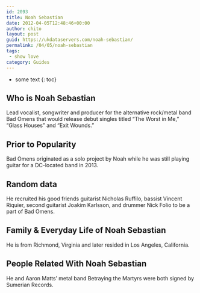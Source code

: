 ```yaml
---
id: 2093
title: Noah Sebastian
date: 2012-04-05T12:48:46+00:00
author: chito
layout: post
guid: https://ukdataservers.com/noah-sebastian/
permalink: /04/05/noah-sebastian
tags:
 - show love
category: Guides
---
```


* some text
{: toc}
          
          
## Who is  Noah Sebastian
                  
                  
                  
Lead vocalist, songwriter and producer for the alternative rock/metal band Bad Omens that would release debut singles titled &#8220;The Worst in Me,&#8221; &#8220;Glass Houses&#8221; and &#8220;Exit Wounds.&#8221;
                  
                
                
                
## Prior to Popularity 
                  
                  
                  
Bad Omens originated as a solo project by Noah while he was still playing guitar for a DC-located band in 2013.
                  
                
                
                
## Random data 
                  
                  
                  
He recruited his good friends guitarist Nicholas Ruffilo, bassist Vincent Riquier, second guitarist Joakim Karlsson, and drummer Nick Folio to be a part of Bad Omens.
                  
                
                
                
## Family & Everyday Life of Noah Sebastian
                  
                  
                  
He is from Richmond, Virginia and later resided in Los Angeles, California.
                  
                
                
                
## People Related With  Noah Sebastian
                  
                  
                  
He and Aaron Matts&#8217; metal band Betraying the Martyrs were both signed by Sumerian Records.
                  
                
              
            
          
          
          
    
    
  
